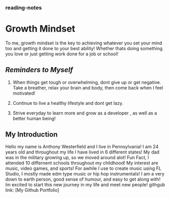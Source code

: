 ### reading-notes

# **Growth Mindset** 

To me, growth mindset is the key to achieving whatever you set your mind too and getting it done to your best ability! Whether thats doing something you love or just getting work done for a job or school! 

## _Reminders to Myself_

1. When things get tough or overwhelming, dont give up or get negative. Take a breather, relax your brain and body, then come back when I feel motivated!

2. Continue to live a healthy lifestyle and dont get lazy.

3. Strive everyday to learn more and grow as a developer , as well as a better human being!

## My Introduction

Hello my name is Anthony Westerfield and I live in Pennsylvania! I am 24 years old and throughout my life I have lived in 6 different states! My dad was in the military growing up, so we moved around alot! Fun Fact, I attended 10 differnent schools throughout my childhood! My interest are music, video games, and sports! For awhile I use to create music using FL Studio, I mostly made edm type music or hip hop instrumentals! I am a very down to earth person, good sense of humour, and easy to get along with! Im excited to start this new journey in my life and meet new people! githgub link: [My Github Portfolio]

